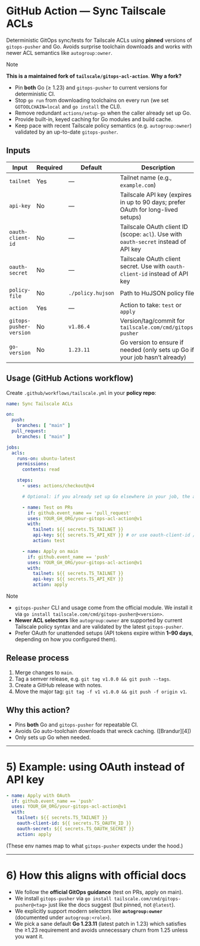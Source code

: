 # GitHub Action — Sync Tailscale ACLs

Deterministic GitOps sync/tests for Tailscale ACLs using **pinned** versions of `gitops-pusher` and Go.
Avoids surprise toolchain downloads and works with newer ACL semantics like `autogroup:owner`.

> [!NOTE]
> **This is a maintained fork of `tailscale/gitops-acl-action`**.
> **Why a fork?**
>
> * Pin **both** Go (≥ 1.23) and `gitops-pusher` to current versions for deterministic CI.
> * Stop `go run` from downloading toolchains on every run (we set `GOTOOLCHAIN=local` and `go install` the CLI).
> * Remove redundant `actions/setup-go` when the caller already set up Go.
> * Provide built-in, keyed caching for Go modules and build cache.
> * Keep pace with recent Tailscale policy semantics (e.g. `autogroup:owner`) validated by an up-to-date `gitops-pusher`.

## Inputs
| Input                    | Required | Default           | Description                                                                                      |
|--------------------------|----------|-------------------|--------------------------------------------------------------------------------------------------|
| `tailnet`                | Yes      | —                 | Tailnet name (e.g., `example.com`)                                                               |
| `api-key`                | No       | —                 | Tailscale API key (expires in up to 90 days; prefer OAuth for long-lived setups)                 |
| `oauth-client-id`        | No       | —                 | Tailscale OAuth client ID (scope: `acl`). Use with `oauth-secret` instead of API key             |
| `oauth-secret`           | No       | —                 | Tailscale OAuth client secret. Use with `oauth-client-id` instead of API key                     |
| `policy-file`            | No       | `./policy.hujson` | Path to HuJSON policy file                                                                       |
| `action`                 | Yes      | —                 | Action to take: `test` or `apply`                                                                |
| `gitops-pusher-version`  | No       | `v1.86.4`         | Version/tag/commit for `tailscale.com/cmd/gitops-pusher`                                         |
| `go-version`             | No       | `1.23.11`         | Go version to ensure if needed (only sets up Go if your job hasn’t already)                      |

## Usage (GitHub Actions workflow)
Create `.github/workflows/tailscale.yml` in your **policy repo**:

```yaml
name: Sync Tailscale ACLs

on:
  push:
    branches: [ "main" ]
  pull_request:
    branches: [ "main" ]

jobs:
  acls:
    runs-on: ubuntu-latest
    permissions:
      contents: read

    steps:
      - uses: actions/checkout@v4

      # Optional: if you already set up Go elsewhere in your job, the action won't run setup-go again.

      - name: Test on PRs
        if: github.event_name == 'pull_request'
        uses: YOUR_GH_ORG/your-gitops-acl-action@v1
        with:
          tailnet: ${{ secrets.TS_TAILNET }}
          api-key: ${{ secrets.TS_API_KEY }} # or use oauth-client-id / oauth-secret
          action: test

      - name: Apply on main
        if: github.event_name == 'push'
        uses: YOUR_GH_ORG/your-gitops-acl-action@v1
        with:
          tailnet: ${{ secrets.TS_TAILNET }}
          api-key: ${{ secrets.TS_API_KEY }}
          action: apply
````

> [!NOTE]
>
> * `gitops-pusher` CLI and usage come from the official module. We install it via `go install tailscale.com/cmd/gitops-pusher@<version>`.
> * **Newer ACL selectors** like `autogroup:owner` are supported by current Tailscale policy syntax and are validated by the latest `gitops-pusher`.
> * Prefer OAuth for unattended setups (API tokens expire within **1–90 days**, depending on how you configured them).

## Release process

1. Merge changes to `main`.
2. Tag a semver release, e.g. `git tag v1.0.0 && git push --tags`.
3. Create a GitHub release with notes.
4. Move the major tag: `git tag -f v1 v1.0.0 && git push -f origin v1`.

## Why this action?

* Pins **both** Go and `gitops-pusher` for repeatable CI.
* Avoids Go auto-toolchain downloads that wreck caching. ([Brandur][4])
* Only sets up Go when needed.

---

# 5) Example: using OAuth instead of API key

```yaml
- name: Apply with OAuth
  if: github.event_name == 'push'
  uses: YOUR_GH_ORG/your-gitops-acl-action@v1
  with:
    tailnet: ${{ secrets.TS_TAILNET }}
    oauth-client-id: ${{ secrets.TS_OAUTH_ID }}
    oauth-secret: ${{ secrets.TS_OAUTH_SECRET }}
    action: apply
````

(These env names map to what `gitops-pusher` expects under the hood.)

---

# 6) How this aligns with official docs

* We follow the **official GitOps guidance** (test on PRs, apply on main).
* We install `gitops-pusher` via `go install tailscale.com/cmd/gitops-pusher@<tag>` just like the docs suggest (but pinned, not `@latest`).
* We explicitly support modern selectors like **`autogroup:owner`** (documented under `autogroup:<role>`).
* We pick a sane default **Go 1.23.11** (latest patch in 1.23) which satisfies the ≥1.23 requirement and avoids unnecessary churn from 1.25 unless you want it.